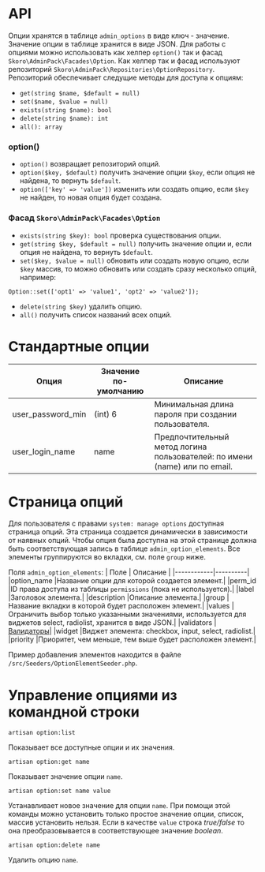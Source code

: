 API
===
Опции хранятся в таблице `admin_options` в виде ключ - значение. Значение опции в таблице хранится в виде JSON.
Для работы с опциями можно использовать как хелпер `option()` так и фасад `Skoro\AdminPack\Facades\Option`. Как хелпер так и фасад используют репозиторий
`Skoro\AdminPack\Repositories\OptionRepository`. Репозиторий обеспечивает следущие методы
для доступа к опциям:
- `get(string $name, $default = null)`
- `set($name, $value = null)`
- `exists(string $name): bool`
- `delete(string $name): int`
- `all(): array`

### option()
- `option()` возвращает репозиторий опций.
- `option($key, $default)` получить значение опции `$key`, если опция не найдена, то вернуть `$default`.
- `option(['key' => 'value'])` изменить или создать опцию, если `$key` не найден, то новая опция будет создана.

### Фасад `Skoro\AdminPack\Facades\Option`
- `exists(string $key): bool` проверка существования опции.
- `get(string $key, $default = null)` получить значение опции и, если опция не найдена, то вернуть `$default`.
- `set($key, $value = null)` обновить или создать новую опцию, если `$key` массив, то можно обновить или создать сразу несколько опций, например:
```
Option::set(['opt1' => 'value1', 'opt2' => 'value2']);
```
- `delete(string $key)` удалить опцию.
- `all()` получить список названий всех опций.

Стандартные опции
=================
|Опция|Значение по-умолчанию|Описание|
|-----|---------------------|--------|
|user_password_min|(int) 6|Минимальная длина пароля при создании пользователя.|
|user_login_name  |name   |Предпочтительный метод логина пользователей: по имени (name) или по email.|

Страница опций
==============
Для пользователя с правами `system: manage options` доступная страница опций.
Эта страница создается динамически в зависимости от наявных опций.
Чтобы опция была доступна на этой странице должна быть соответствующая запись в таблице `admin_option_elements`.
Все элементы группируются во вкладки, см. поле `group` ниже.

Поля `admin_option_elements`:
| Поле       | Описание |
|------------|----------|
|option_name |Название опции для которой создается элемент.|
|perm_id     |ID права доступа из таблицы `permissions` (пока не используется).|
|label       |Заголовок элемента.|
|description |Описание элемента.|
|group       |Название вкладки в которой будет расположен элемент.|
|values      |Ограничить выбор только указанными значениями, используется для виджетов select, radiolist, хранится в виде JSON.|
|validators  |[Валидаторы](https://laravel.com/docs/7.x/validation#available-validation-rules)|
|widget      |Виджет элемента: checkbox, input, select, radiolist.|
|priority    |Приоритет, чем меньше, тем выше будет расположен элемент.|

Пример добавления элементов находится в файле `/src/Seeders/OptionElementSeeder.php`.

Управление опциями из командной строки
======================================

```
artisan option:list
```
Показывает все доступные опции и их значения.

```
artisan option:get name
```
Показывает значение опции `name`.

```
artisan option:set name value
```
Устанавливает новое значение для опции `name`. При помощи этой команды можно установить только простое значение опции, список, массив установить нельзя. Если в качестве `value` строка *true/false* то она преобразовывается в соответствующее значение *boolean*.

```
artisan option:delete name
```
Удалить опцию `name`.

